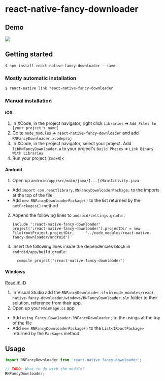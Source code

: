 
# react-native-fancy-downloader
## Demo
![](https://github.com/Husseinoj/fancy-downloader/master/demo.gif)

## Getting started

`$ npm install react-native-fancy-downloader --save`

### Mostly automatic installation

`$ react-native link react-native-fancy-downloader`

### Manual installation


#### iOS

1. In XCode, in the project navigator, right click `Libraries` ➜ `Add Files to [your project's name]`
2. Go to `node_modules` ➜ `react-native-fancy-downloader` and add `RNFancyDownloader.xcodeproj`
3. In XCode, in the project navigator, select your project. Add `libRNFancyDownloader.a` to your project's `Build Phases` ➜ `Link Binary With Libraries`
4. Run your project (`Cmd+R`)<

#### Android

1. Open up `android/app/src/main/java/[...]/MainActivity.java`
  - Add `import com.reactlibrary.RNFancyDownloaderPackage;` to the imports at the top of the file
  - Add `new RNFancyDownloaderPackage()` to the list returned by the `getPackages()` method
2. Append the following lines to `android/settings.gradle`:
  	```
  	include ':react-native-fancy-downloader'
  	project(':react-native-fancy-downloader').projectDir = new File(rootProject.projectDir, 	'../node_modules/react-native-fancy-downloader/android')
  	```
3. Insert the following lines inside the dependencies block in `android/app/build.gradle`:
  	```
      compile project(':react-native-fancy-downloader')
  	```

#### Windows
[Read it! :D](https://github.com/ReactWindows/react-native)

1. In Visual Studio add the `RNFancyDownloader.sln` in `node_modules/react-native-fancy-downloader/windows/RNFancyDownloader.sln` folder to their solution, reference from their app.
2. Open up your `MainPage.cs` app
  - Add `using Fancy.Downloader.RNFancyDownloader;` to the usings at the top of the file
  - Add `new RNFancyDownloaderPackage()` to the `List<IReactPackage>` returned by the `Packages` method


## Usage
```javascript
import RNFancyDownloader from 'react-native-fancy-downloader';

// TODO: What to do with the module?
RNFancyDownloader;
```
  
